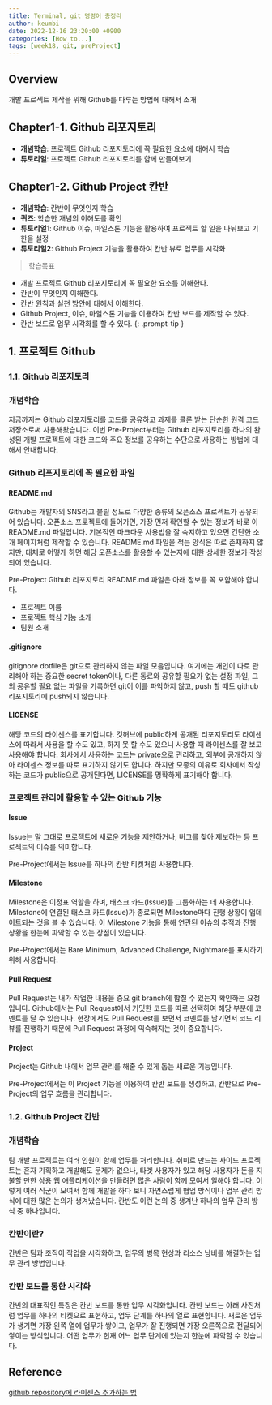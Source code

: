 ```yaml
---
title: Terminal, git 명령어 총정리
author: keumbi
date: 2022-12-16 23:20:00 +0900
categories: [How to...]
tags: [week18, git, preProject]
---
```


## Overview
개발 프로젝트 제작을 위해 Github를 다루는 방법에 대해서 소개

## Chapter1-1. Github 리포지토리

- **개념학습**: 프로젝트 Github 리포지토리에 꼭 필요한 요소에 대해서 학습
- **튜토리얼**: 프로젝트 Github 리포지토리를 함께 만들어보기

## Chapter1-2. Github Project 칸반

- **개념학습**: 칸반이 무엇인지 학습
- **퀴즈**: 학습한 개념의 이해도를 확인
- **튜토리얼**1: Github 이슈, 마일스톤 기능을 활용하여 프로젝트 할 일을 나눠보고 기한을 설정
- **튜토리얼2**: Github Project 기능을 활용하여 칸반 뷰로 업무를 시각화

> 학습목표
- 개발 프로젝트 Github 리포지토리에 꼭 필요한 요소를 이해한다.
- 칸반이 무엇인지 이해한다.
- 칸반 원칙과 실천 방안에 대해서 이해한다.
- Github Project, 이슈, 마일스톤 기능을 이용하여 칸반 보드를 제작할 수 있다.
- 칸반 보드로 업무 시각화를 할 수 있다.
{: .prompt-tip }

## 1. 프로젝트 Github

### 1.1. Github 리포지토리

### 개념학습

지금까지는 Github 리포지토리를 코드를 공유하고 과제를 클론 받는 단순한 원격 코드 저장소로써 사용해왔습니다. 이번 Pre-Project부터는 Github 리포지토리를 하나의 완성된 개발 프로젝트에 대한 코드와 주요 정보를 공유하는 수단으로 사용하는 방법에 대해서 안내합니다.

### Github 리포지토리에 꼭 필요한 파일

#### README.md

Github는 개발자의 SNS라고 불릴 정도로 다양한 종류의 오픈소스 프로젝트가 공유되어 있습니다. 오픈소스 프로젝트에 들어가면, 가장 먼저 확인할 수 있는 정보가 바로 이 README.md 파일입니다. 기본적인 마크다운 사용법을 잘 숙지하고 있으면 간단한 소개 페이지처럼 제작할 수 있습니다. README.md 파일을 적는 양식은 따로 존재하지 않지만, 대체로 어떻게 하면 해당 오픈소스를 활용할 수 있는지에 대한 상세한 정보가 작성되어 있습니다.

Pre-Project Github 리포지토리 README.md 파일은 아래 정보를 꼭 포함해야 합니다.

- 프로젝트 이름
- 프로젝트 핵심 기능 소개
- 팀원 소개

#### .gitignore

gitignore dotfile은 git으로 관리하지 않는 파일 모음입니다. 여기에는 개인이 따로 관리해야 하는 중요한 secret token이나, 다른 동료와 공유할 필요가 없는 설정 파일, 그 외 공유할 필요 없는 파일을 기록하면 git이 이를 파악하지 않고, push 할 때도 github 리포지토리에 push되지 않습니다.

#### LICENSE

해당 코드의 라이센스를 표기합니다. 깃허브에 public하게 공개된 리포지토리도 라이센스에 따라서 사용을 할 수도 있고, 하지 못 할 수도 있으니 사용할 때 라이센스를 잘 보고 사용해야 합니다. 회사에서 사용하는 코드는 private으로 관리하고, 외부에 공개하지 않아 라이센스 정보를 따로 표기하지 않기도 합니다. 하지만 모종의 이유로 회사에서 작성하는 코드가 public으로 공개된다면, LICENSE를 명확하게 표기해야 합니다.

### 프로젝트 관리에 활용할 수 있는 Github 기능

#### Issue

Issue는 말 그대로 프로젝트에 새로운 기능을 제안하거나, 버그를 찾아 제보하는 등 프로젝트의 이슈를 의미합니다.

Pre-Project에서는 Issue를 하나의 칸반 티켓처럼 사용합니다.

#### Milestone

Milestone은 이정표 역할을 하며, 태스크 카드(Issue)를 그룹화하는 데 사용합니다. Milestone에 연결된 태스크 카드(Issue)가 종료되면 Milestone마다 진행 상황이 업데이트되는 것을 볼 수 있습니다. 이 Milestone 기능을 통해 연관된 이슈의 추적과 진행 상황을 한눈에 파악할 수 있는 장점이 있습니다.

Pre-Project에서는 Bare Minimum, Advanced Challenge, Nightmare를 표시하기 위해 사용합니다.

#### Pull Request

Pull Request는 내가 작업한 내용을 중요 git branch에 합칠 수 있는지 확인하는 요청입니다. Github에서는 Pull Request에서 커밋한 코드를 따로 선택하여 해당 부분에 코멘트를 달 수 있습니다. 현장에서도 Pull Request를 보면서 코멘트를 남기면서 코드 리뷰를 진행하기 때문에 Pull Request 과정에 익숙해지는 것이 중요합니다.

#### Project

Project는 Github 내에서 업무 관리를 해줄 수 있게 돕는 새로운 기능입니다.

Pre-Project에서는 이 Project 기능을 이용하여 칸반 보드를 생성하고, 칸반으로 Pre-Project의 업무 흐름을 관리합니다.

### 1.2. Github Project 칸반

### 개념학습

팀 개발 프로젝트는 여러 인원이 함께 업무를 처리합니다. 취미로 만드는 사이드 프로젝트는 혼자 기획하고 개발해도 문제가 없으나, 타겟 사용자가 있고 해당 사용자가 돈을 지불할 만한 상용 웹 애플리케이션을 만들려면 많은 사람이 함께 모여서 일해야 합니다. 이렇게 여러 직군이 모여서 함께 개발을 하다 보니 자연스럽게 협업 방식이나 업무 관리 방식에 대한 많은 논의가 생겨났습니다. 칸반도 이런 논의 중 생겨난 하나의 업무 관리 방식 중 하나입니다.

### 칸반이란?

칸반은 팀과 조직이 작업을 시각화하고, 업무의 병목 현상과 리소스 낭비를 해결하는 업무 관리 방법입니다.

### 칸반 보드를 통한 시각화

칸반의 대표적인 특징은 칸반 보드를 통한 업무 시각화입니다. 칸반 보드는 아래 사진처럼 업무를 하나의 티켓으로 표현하고, 업무 단계를 하나의 열로 표현합니다. 새로운 업무가 생기면 가장 왼쪽 열에 업무가 쌓이고, 업무가 잘 진행되면 가장 오른쪽으로 전달되어 쌓이는 방식입니다. 어떤 업무가 현재 어느 업무 단계에 있는지 한눈에 파악할 수 있습니다.


## Reference

[github repository에 라이센스 추가하는 법](https://m.blog.naver.com/PostView.naver?isHttpsRedirect=true&blogId=dhdh6190&logNo=221145291899)
